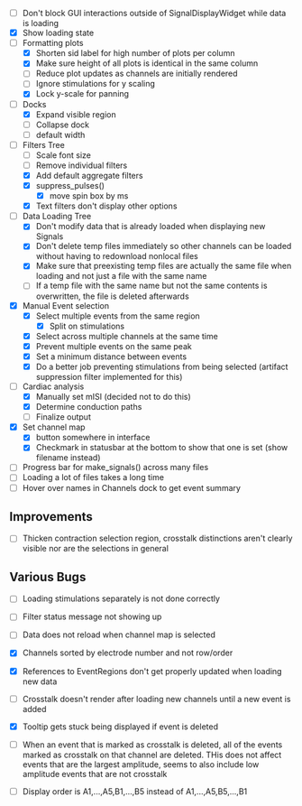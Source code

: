 - [ ] Don't block GUI interactions outside of SignalDisplayWidget while data is loading
- [x] Show loading state
- [ ] Formatting plots
    - [x] Shorten sid label for high number of plots per column
    - [x] Make sure height of all plots is identical in the same column
    - [ ] Reduce plot updates as channels are initially rendered
    - [ ] Ignore stimulations for y scaling
    - [x] Lock y-scale for panning
- [ ] Docks
    - [x] Expand visible region
    - [ ] Collapse dock
    - [ ] default width
- [ ] Filters Tree
    - [ ] Scale font size
    - [ ] Remove individual filters
    - [x] Add default aggregate filters
    - [x] suppress_pulses()
        - [x] move spin box by ms
    - [x] Text filters don't display other options
- [ ] Data Loading Tree
    - [x] Don't modify data that is already loaded when displaying new Signals
    - [x] Don't delete temp files immediately so other channels can be loaded without having to redownload nonlocal files
    - [x] Make sure that preexisting temp files are actually the same file when loading and not just a file with the same name
    - [ ] If a temp file with the same name but not the same contents is overwritten, the file is deleted afterwards
- [x] Manual Event selection
    - [x] Select multiple events from the same region
        - [x] Split on stimulations
    - [x] Select across multiple channels at the same time
    - [x] Prevent multiple events on the same peak
    - [x] Set a minimum distance between events
    - [x] Do a better job preventing stimulations from being selected (artifact suppression filter implemented for this)
- [ ] Cardiac analysis
    - [x] Manually set mISI (decided not to do this)
    - [x] Determine conduction paths
    - [ ] Finalize output
- [x] Set channel map
    - [x] button somewhere in interface
    - [x] Checkmark in statusbar at the bottom to show that one is set (show filename instead)
- [ ] Progress bar for make_signals() across many files
- [ ] Loading a lot of files takes a long time
- [ ] Hover over  names in Channels dock to get event summary

## Improvements
- [ ] Thicken contraction selection region, crosstalk distinctions aren't clearly visible nor are the selections in general

## Various Bugs
- [ ] Loading stimulations separately is not done correctly
- [ ] Filter status message not showing up
- [ ] Data does not reload when channel map is selected
- [x] Channels sorted by electrode number and not row/order
- [x] References to EventRegions don't get properly updated when loading new data
- [ ] Crosstalk doesn't render after loading new channels until a new event is added
- [x] Tooltip gets stuck being displayed if event is deleted 
- [ ] When an event that is marked as crosstalk is deleted, all of the events marked as crosstalk on that channel are deleted. THis does not affect events that are the largest amplitude, seems to also include low amplitude events that are not crosstalk
- [ ] Display order is A1,...,A5,B1,...,B5 instead of A1,...,A5,B5,...,B1

